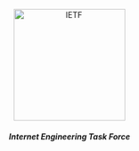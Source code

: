 <div align="center">
    
<a href="https://www.ietf.org/"><img src="https://raw.githubusercontent.com/ietf-tools/common/main/assets/logos/ietf-logo.svg" alt="IETF" height="200" /></a>

##### Internet Engineering Task Force

</div>
